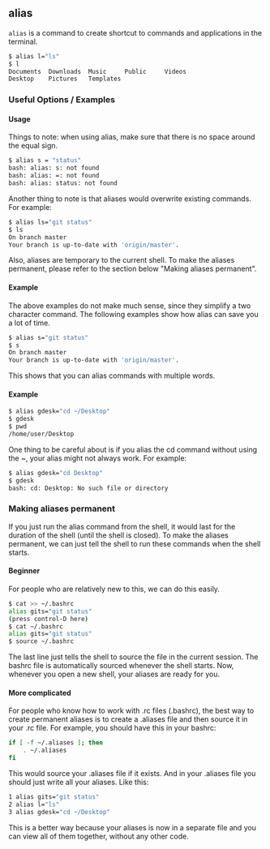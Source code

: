 ---
---

alias
-------

`alias` is a command to create shortcut to commands and applications in the terminal.

~~~bash
$ alias l="ls"
$ l
Documents  Downloads  Music     Public     Videos
Desktop    Pictures   Templates
~~~

<!--more-->

### Useful Options / Examples

#### Usage

Things to note: when using alias, make sure that there is no space around the equal sign.

~~~bash
$ alias s = "status"
bash: alias: s: not found
bash: alias: =: not found
bash: alias: status: not found
~~~

Another thing to note is that aliases would overwrite existing commands. For example:

~~~bash
$ alias ls="git status"
$ ls
On branch master
Your branch is up-to-date with 'origin/master'.
~~~

Also, aliases are temporary to the current shell. To make the aliases permanent, please refer to the section below "Making aliases permanent".

#### Example

The above examples do not make much sense, since they simplify a two character command. The following examples show how alias can save you a lot of time.

~~~bash
$ alias s="git status"
$ s
On branch master
Your branch is up-to-date with 'origin/master'.
~~~

This shows that you can alias commands with multiple words.

#### Example

~~~bash
$ alias gdesk="cd ~/Desktop"
$ gdesk
$ pwd
/home/user/Desktop
~~~

One thing to be careful about is if you alias the cd command without using the ~, your alias might not always work. For example:

~~~bash
$ alias gdesk="cd Desktop"
$ gdesk
bash: cd: Desktop: No such file or directory
~~~

### Making aliases permanent

If you just run the alias command from the shell, it would last for the duration of the shell (until the shell is closed). To make the aliases permanent, we can just tell the shell to run these commands when the shell starts.

#### Beginner

For people who are relatively new to this, we can do this easily.

~~~bash
$ cat >> ~/.bashrc
alias gits="git status"
(press control-D here)
$ cat ~/.bashrc
alias gits="git status"
$ source ~/.bashrc
~~~

The last line just tells the shell to source the file in the current session. The bashrc file is automatically sourced whenever the shell starts. Now, whenever you open a new shell, your aliases are ready for you.

#### More complicated

For people who know how to work with .rc files (.bashrc), the best way to create permanent aliases is to create a .aliases file and then source it in your .rc file. For example, you should have this in your bashrc:

~~~bash
if [ -f ~/.aliases ]; then
    . ~/.aliases
fi
~~~

This would source your .aliases file if it exists. And in your .aliases file you should just write all your aliases. Like this:

~~~bash
1 alias gits="git status"
2 alias l="ls"
3 alias gdesk="cd ~/Desktop"
~~~

This is a better way because your aliases is now in a separate file and you can view all of them together, without any other code.
